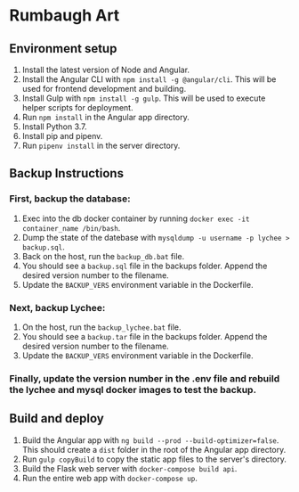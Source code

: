 # Rumbaugh Art

## Environment setup
1. Install the latest version of Node and Angular.
2. Install the Angular CLI with `npm install -g @angular/cli`.  This will be used for frontend development and building.
2. Install Gulp with `npm install -g gulp`.  This will be used to execute helper scripts for deployment.
3. Run `npm install` in the Angular app directory.
4. Install Python 3.7.
5. Install pip and pipenv.
6. Run `pipenv install` in the server directory.

## Backup Instructions
### First, backup the database:
1. Exec into the db docker container by running `docker exec -it container_name /bin/bash`.
2. Dump the state of the datebase with `mysqldump -u username -p lychee > backup.sql`.
3. Back on the host, run the `backup_db.bat` file.
4. You should see a `backup.sql` file in the backups folder.  Append the desired version number to the filename.
5. Update the `BACKUP_VERS` environment variable in the Dockerfile.

### Next, backup Lychee:
1. On the host, run the `backup_lychee.bat` file.
2. You should see a `backup.tar` file in the backups folder.  Append the desired version number to the filename.
3. Update the `BACKUP_VERS` environment variable in the Dockerfile.

### Finally, update the version number in the .env file and rebuild the lychee and mysql docker images to test the backup.

## Build and deploy
1. Build the Angular app with `ng build --prod --build-optimizer=false`.  This should create a `dist` folder in the root of the Angular app directory.
2. Run `gulp copyBuild` to copy the static app files to the server's directory.
3. Build the Flask web server with `docker-compose build api`.
4. Run the entire web app with `docker-compose up`.